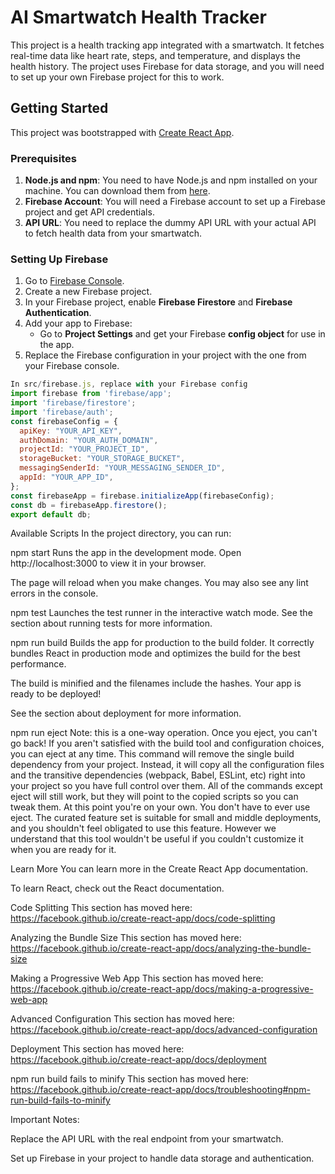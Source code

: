 # AI Smartwatch Health Tracker

This project is a health tracking app integrated with a smartwatch. It fetches real-time data like heart rate, steps, and temperature, and displays the health history. The project uses Firebase for data storage, and you will need to set up your own Firebase project for this to work.

## Getting Started

This project was bootstrapped with [Create React App](https://github.com/facebook/create-react-app).

### Prerequisites

1. **Node.js and npm**: You need to have Node.js and npm installed on your machine. You can download them from [here](https://nodejs.org/).
2. **Firebase Account**: You will need a Firebase account to set up a Firebase project and get API credentials.
3. **API URL**: You need to replace the dummy API URL with your actual API to fetch health data from your smartwatch.

### Setting Up Firebase

1. Go to [Firebase Console](https://console.firebase.google.com/).
2. Create a new Firebase project.
3. In your Firebase project, enable **Firebase Firestore** and **Firebase Authentication**.
4. Add your app to Firebase:
   - Go to **Project Settings** and get your Firebase **config object** for use in the app.
5. Replace the Firebase configuration in your project with the one from your Firebase console.
```js
In src/firebase.js, replace with your Firebase config
import firebase from 'firebase/app';
import 'firebase/firestore';
import 'firebase/auth';
const firebaseConfig = {
  apiKey: "YOUR_API_KEY",
  authDomain: "YOUR_AUTH_DOMAIN",
  projectId: "YOUR_PROJECT_ID",
  storageBucket: "YOUR_STORAGE_BUCKET",
  messagingSenderId: "YOUR_MESSAGING_SENDER_ID",
  appId: "YOUR_APP_ID",
};
const firebaseApp = firebase.initializeApp(firebaseConfig);
const db = firebaseApp.firestore();
export default db;
```
Available Scripts
In the project directory, you can run:

npm start
Runs the app in the development mode.
Open http://localhost:3000 to view it in your browser.

The page will reload when you make changes.
You may also see any lint errors in the console.

npm test
Launches the test runner in the interactive watch mode.
See the section about running tests for more information.

npm run build
Builds the app for production to the build folder.
It correctly bundles React in production mode and optimizes the build for the best performance.

The build is minified and the filenames include the hashes.
Your app is ready to be deployed!

See the section about deployment for more information.

npm run eject
Note: this is a one-way operation. Once you eject, you can't go back!
If you aren't satisfied with the build tool and configuration choices, you can eject at any time. This command will remove the single build dependency from your project.
Instead, it will copy all the configuration files and the transitive dependencies (webpack, Babel, ESLint, etc) right into your project so you have full control over them. All of the commands except eject will still work, but they will point to the copied scripts so you can tweak them. 
At this point you're on your own.
You don't have to ever use eject. The curated feature set is suitable for small and middle deployments, and you shouldn't feel obligated to use this feature. However we understand that this tool wouldn't be useful if you couldn't customize it when you are ready for it.

Learn More
You can learn more in the Create React App documentation.

To learn React, check out the React documentation.

Code Splitting
This section has moved here: https://facebook.github.io/create-react-app/docs/code-splitting

Analyzing the Bundle Size
This section has moved here: https://facebook.github.io/create-react-app/docs/analyzing-the-bundle-size

Making a Progressive Web App
This section has moved here: https://facebook.github.io/create-react-app/docs/making-a-progressive-web-app

Advanced Configuration
This section has moved here: https://facebook.github.io/create-react-app/docs/advanced-configuration

Deployment
This section has moved here: https://facebook.github.io/create-react-app/docs/deployment

npm run build fails to minify
This section has moved here: https://facebook.github.io/create-react-app/docs/troubleshooting#npm-run-build-fails-to-minify

Important Notes:

Replace the API URL with the real endpoint from your smartwatch.

Set up Firebase in your project to handle data storage and authentication.
